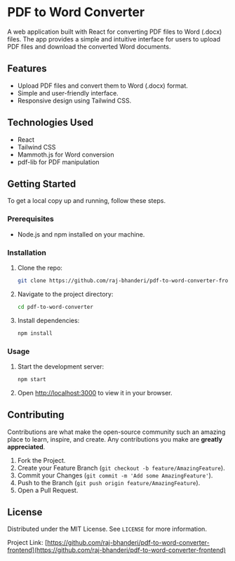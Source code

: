 # PDF to Word Converter

A web application built with React for converting PDF files to Word (.docx) files. The app provides a simple and intuitive interface for users to upload PDF files and download the converted Word documents.

## Features
- Upload PDF files and convert them to Word (.docx) format.
- Simple and user-friendly interface.
- Responsive design using Tailwind CSS.

## Technologies Used
- React
- Tailwind CSS
- Mammoth.js for Word conversion
- pdf-lib for PDF manipulation

## Getting Started
To get a local copy up and running, follow these steps.

### Prerequisites
- Node.js and npm installed on your machine.

### Installation
1. Clone the repo:
    ```sh
    git clone https://github.com/raj-bhanderi/pdf-to-word-converter-frontend.git
    ```
2. Navigate to the project directory:
    ```sh
    cd pdf-to-word-converter
    ```
3. Install dependencies:
    ```sh
    npm install
    ```

### Usage
1. Start the development server:
    ```sh
    npm start
    ```
2. Open [http://localhost:3000](http://localhost:3000) to view it in your browser.

## Contributing
Contributions are what make the open-source community such an amazing place to learn, inspire, and create. Any contributions you make are **greatly appreciated**.

1. Fork the Project.
2. Create your Feature Branch (`git checkout -b feature/AmazingFeature`).
3. Commit your Changes (`git commit -m 'Add some AmazingFeature'`).
4. Push to the Branch (`git push origin feature/AmazingFeature`).
5. Open a Pull Request.

## License
Distributed under the MIT License. See `LICENSE` for more information.

Project Link: [https://github.com/raj-bhanderi/pdf-to-word-converter-frontend](https://github.com/raj-bhanderi/pdf-to-word-converter-frontend)
